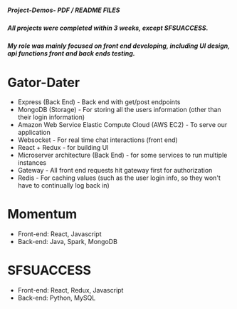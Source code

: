 ##### Project-Demos- PDF / README FILES
##### All projects were completed within 3 weeks, except SFSUACCESS.
##### My role was mainly focused on front end developing, including UI design, api functions front and back ends testing.

# Gator-Dater
  - Express (Back End) - Back end with get/post endpoints
  - MongoDB (Storage) - For storing all the users information (other than their login information)
  - Amazon Web Service Elastic Compute Cloud (AWS EC2) - To serve our application
  - Websocket - For real time chat interactions (front end)
  - React + Redux - for building UI 
  - Microserver architecture (Back End) - for some services to run multiple instances
  - Gateway - All front end requests hit gateway first for authorization
  - Redis - For caching values (such as the user login info, so they won't have to continually log back in)

# Momentum
  - Front-end: React, Javascript
  - Back-end: Java, Spark, MongoDB

# SFSUACCESS
  - Front-end: React, Redux, Javascript
  - Back-end: Python, MySQL

